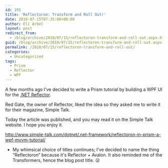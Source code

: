 ```yaml
---
id: 191
title: 'Reflectoron: Transform and Roll Out!'
date: 2010-07-15T07:35:00+00:00
author: Eli Arbel
layout: post
redirect_from:
  - /blog/archive/2010/07/15/reflectoron-transform-and-roll-out.aspx.html
guid: /blog/archive/2010/07/15/reflectoron-transform-and-roll-out.aspx
permalink: /2010/07/15/reflectoron-transform-and-roll-out/
categories:
  - Uncategorized
tags:
  - Prism
  - Reflector
  - WPF
---
```

A few months ago I've decided to write a Prism tutorial by building a WPF UI for the [.NET Reflector](http://www.red-gate.com/products/reflector/).

<!--more-->

Red Gate, the owner of Reflector, liked the idea so they asked me to write it for their magazine, Simple Talk.

Today the article was published, and you may read it on the Simple Talk website. I hope you enjoy it.

<http://www.simple-talk.com/dotnet/.net-framework/reflectoron-in-prism-a-wpf-mvvm-tutorial/>

 

* My whimsical choice of titles continues; I've decided to name the thing &#8220;Reflectoron&#8221; because it's Reflector + Avalon. It also reminded me of the Transformers, hence the blog post title. 😛